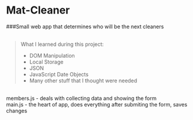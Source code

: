# Mat-Cleaner
###Small web app that determines who will be the next cleaners<br>
<br>
> What I learned during this project:
> - DOM Manipulation
> - Local Storage
> - JSON
> - JavaScript Date Objects
> - Many other stuff that I thought were needed
<br>
members.js - deals with collecting data and showing the form<br>
main.js - the heart of app, does everything after submiting the form, saves changes
